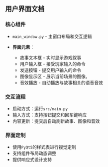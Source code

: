 ## 用户界面文档

### 核心组件

* `main_window.py` - 主窗口布局和交互逻辑

* **界面元素**：

  * 故事文本框 - 实时显示游戏叙事
  * 用户输入框 - 接受玩家输入的命令
  * 发送按钮 - 提交用户输入的命令
  * 图像显示区 - 展示当前场景的图像。
  * 音效播放 - 自动播放与故事相关的语音音效

### 交互流程

* 启动方式：运行`src/main.py`
* 输入方式：支持按钮提交和回车键响应
* 内容更新：提交后自动刷新故事、图像和音效

### 界面定制

* 使用`PyQt5`的样式表进行视觉定制
* 支持组件布局动态调整
* 提供响应式设计支持